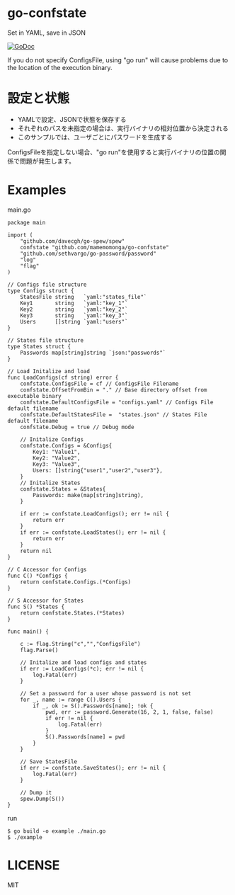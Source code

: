 # go-confstate

Set in YAML, save in JSON

[![GoDoc](https://godoc.org/github.com/mamemomonga/go-confstate?status.svg)](https://godoc.org/github.com/mamemomonga/go-confstate)

If you do not specify ConfigsFile, using "go run" will cause problems due to the location of the execution binary.

# 設定と状態

* YAMLで設定、JSONで状態を保存する
* それぞれのパスを未指定の場合は、実行バイナリの相対位置から決定される
* このサンプルでは、ユーザごとにパスワードを生成する

ConfigsFileを指定しない場合、"go run"を使用すると実行バイナリの位置の関係で問題が発生します。

# Examples

main.go

	package main
	
	import (
		"github.com/davecgh/go-spew/spew"
		confstate "github.com/mamemomonga/go-confstate"
		"github.com/sethvargo/go-password/password"
		"log"
		"flag"
	)
	
	// Configs file structure
	type Configs struct {
		StatesFile string   `yaml:"states_file"`
		Key1       string   `yaml:"key_1"`
		Key2       string   `yaml:"key_2"`
		Key3       string   `yaml:"key_3"`
		Users      []string `yaml:"users"`
	}
	
	// States file structure
	type States struct {
		Passwords map[string]string `json:"passwords"`
	}
	
	// Load Initalize and load
	func LoadConfigs(cf string) error {
		confstate.ConfigsFile = cf // ConfigsFile Filename
		confstate.OffsetFromBin = "." // Base directory offset from executable binary
		confstate.DefaultConfigsFile = "configs.yaml" // Configs File default filename
		confstate.DefaultStatesFile =  "states.json" // States File default filename
		confstate.Debug = true // Debug mode
	
		// Initalize Configs
		confstate.Configs = &Configs{
			Key1: "Value1",
			Key2: "Value2",
			Key3: "Value3",
			Users: []string{"user1","user2","user3"},
		}
		// Initalize States
		confstate.States = &States{
			Passwords: make(map[string]string),
		}
	
		if err := confstate.LoadConfigs(); err != nil {
			return err
		}
		if err := confstate.LoadStates(); err != nil {
			return err
		}
		return nil
	}
	
	// C Accessor for Configs
	func C() *Configs {
		return confstate.Configs.(*Configs)
	}
	
	// S Accessor for States
	func S() *States {
		return confstate.States.(*States)
	}
	
	func main() {
	
		c := flag.String("c","","ConfigsFile")
		flag.Parse()
	
		// Initalize and load configs and states
		if err := LoadConfigs(*c); err != nil {
			log.Fatal(err)
		}
	
		// Set a password for a user whose password is not set
		for _, name := range C().Users {
			if _, ok := S().Passwords[name]; !ok {
				pwd, err := password.Generate(16, 2, 1, false, false)
				if err != nil {
					log.Fatal(err)
				}
				S().Passwords[name] = pwd
			}
		}
	
		// Save StatesFile
		if err := confstate.SaveStates(); err != nil {
			log.Fatal(err)
		}
	
		// Dump it
		spew.Dump(S())
	}

run

	$ go build -o example ./main.go
	$ ./example

# LICENSE

MIT

